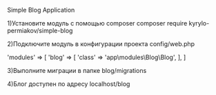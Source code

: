 Simple Blog Application

1)Установите модуль с помощью composer 
composer require kyrylo-permiakov/simple-blog

2)Подключите модуль в конфигурации проекта config/web.php

'modules' => [
        'blog' => [
            'class' => 'app\modules\Blog\Blog',
        ],
    ]
    
3)Выполните миграции в папке blog/migrations
    
4)Блог доступен по адресу localhost/blog
